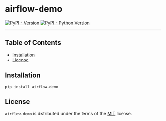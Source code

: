# airflow-demo

[![PyPI - Version](https://img.shields.io/pypi/v/airflow-demo.svg)](https://pypi.org/project/airflow-demo)
[![PyPI - Python Version](https://img.shields.io/pypi/pyversions/airflow-demo.svg)](https://pypi.org/project/airflow-demo)

-----

## Table of Contents

- [Installation](#installation)
- [License](#license)

## Installation

```console
pip install airflow-demo
```

## License

`airflow-demo` is distributed under the terms of the [MIT](https://spdx.org/licenses/MIT.html) license.

